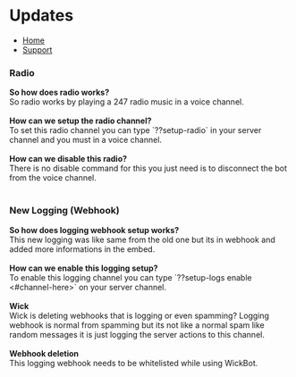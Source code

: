 <h1>Updates</h1>
<p>
  <ul>
    <li><a href = "README.md">Home</a></li>
    <li><a href = "https://discord.gg/GudQ2PkyGk">Support</a></li>
    </ul>
  </p>
<h3>Radio</h3>
<p>
  <b>So how does radio works?</b><br> So radio works by playing a 247 radio music in a voice channel.<br><br>
  <b>How can we setup the radio channel?</b> <br>To set this radio channel you can type `??setup-radio` in your server channel and you must in a voice channel.<br><br>
  <b>How can we disable this radio?</b><br>There is no disable command for this you just need is to disconnect the bot from the voice channel.<br><br>
  </p>
  <h3>New Logging (Webhook)</h3>
<p>
  <b>So how does logging webhook setup works?</b><br>This new logging was like same from the old one but its in webhook and added more informations in the embed.<br><br>
  <b>How can we enable this logging setup?</b> <br>To enable this logging channel you can type `??setup-logs enable <#channel-here>` on your server channel.<br><br>
    <b>Wick</b><br>Wick is deleting webhooks that is logging or even spamming? Logging webhook is normal from spamming but its not like a normal spam like random messages it is just logging the server actions to this channel.<br><br>
  <b>Webhook deletion</b> <br>This logging webhook needs to be whitelisted while using WickBot.<br><br>
  </p>

  </p>

